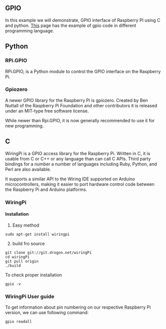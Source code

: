 ## GPIO
In this example we will demonstrate, GPIO interface of Raspberry PI using C and python. [This](https://elinux.org/RPi_GPIO_Code_Samples) page has the example of gpio code in different programming language. 
## Python 
### RPi.GPIO 
RPi.GPIO, is a Python module to control the GPIO interface on the Raspberry Pi.

### Gpiozero
A newer GPIO library for the Raspberry Pi is gpiozero. Created by Ben Nuttall of the Raspberry Pi Foundation and other contributors it is released under an MIT-type free software license.

While newer than Rpi.GPIO, it is now generally recommended to use it for new programming.

## C
WiringPi is a GPIO access library for the Raspberry Pi. Written in C, it is usable from C or C++ or any language than can call C APIs. Third party bindings for a number a number of languages including Ruby, Python, and Perl are also available.

It supports a similar API to the Wiring IDE supported on Arduino microcontrollers, making it easier to port hardware control code between the Raspberry Pi and Arduino platforms.

### WiringPi
#### Installation
1. Easy method
```
sudo apt-get install wiringpi
```
2. build fro source
```
git clone git://git.drogon.net/wiringPi
cd wiringPi
git pull origin
./build
```

To check proper installation 
```
gpio -v
```
### WiringPi User guide

To get information about pin numbering on our respective Raspberry Pi version, we can use following command:
```
gpio readall
```
